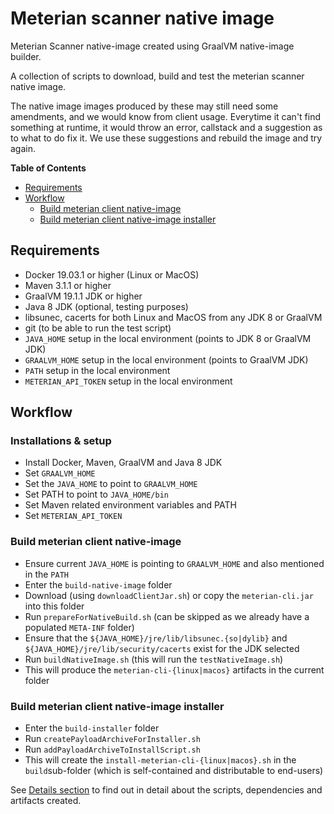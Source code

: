 # Meterian scanner native image

Meterian Scanner native-image created using GraalVM native-image builder.

A collection of scripts to download, build and test the meterian scanner native image.

The native image images produced by these may still need some amendments, and we would know from client usage. Everytime it can't find something at runtime, it would throw an error, callstack and a suggestion as to what to do fix it. We use these suggestions and rebuild the image and try again.

**Table of Contents**

- [Requirements](#requirements)
- [Workflow](#workflow)
  - [Build meterian client native-image](#build-meterian-client-native-image)
  - [Build meterian client native-image installer](#build-meterian-client-native-image-installer)

## Requirements

- Docker 19.03.1 or higher (Linux or MacOS)
- Maven 3.1.1 or higher
- GraalVM 19.1.1 JDK or higher
- Java 8 JDK (optional, testing purposes)
- libsunec, cacerts for both Linux and MacOS from any JDK 8 or GraalVM
- git (to be able to run the test script)
- `JAVA_HOME` setup in the local environment (points to JDK 8 or GraalVM JDK)
- `GRAALVM_HOME` setup in the local environment (points to GraalVM JDK)
- `PATH` setup in the local environment
- `METERIAN_API_TOKEN` setup in the local environment

## Workflow

### Installations & setup

- Install Docker, Maven, GraalVM and Java 8 JDK
- Set `GRAALVM_HOME`
- Set the `JAVA_HOME` to point to `GRAALVM_HOME`
- Set PATH to point to `JAVA_HOME/bin`
- Set Maven related environment variables and PATH
- Set `METERIAN_API_TOKEN`

### Build meterian client native-image

- Ensure current `JAVA_HOME` is pointing to `GRAALVM_HOME` and also mentioned in the `PATH`
- Enter the `build-native-image` folder
- Download (using `downloadClientJar.sh`) or copy the `meterian-cli.jar` into this folder
- Run `prepareForNativeBuild.sh` (can be skipped as we already have a populated `META-INF` folder)
- Ensure that the `${JAVA_HOME}/jre/lib/libsunec.{so|dylib}` and `${JAVA_HOME}/jre/lib/security/cacerts` exist for the JDK selected
- Run `buildNativeImage.sh` (this will run the `testNativeImage.sh`)
- This will produce the `meterian-cli-{linux|macos}` artifacts in the current folder

### Build meterian client native-image installer

- Enter the `build-installer` folder
- Run `createPayloadArchiveForInstaller.sh`
- Run `addPayloadArchiveToInstallScript.sh`
- This will create the `install-meterian-cli-{linux|macos}.sh` in the `build`sub-folder (which is self-contained and distributable to end-users)

See [Details section](README-details.md) to find out in detail about the scripts, dependencies and artifacts created.